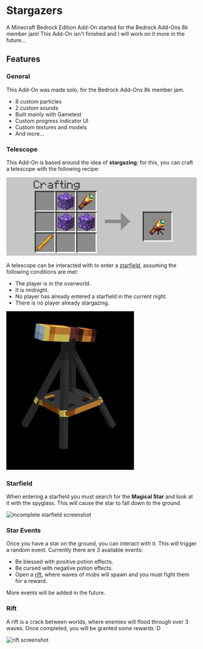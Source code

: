 # Stargazers

A Minecraft Bedrock Edition Add-On started for the Bedrock Add-Ons 8k member jam! This Add-On isn't finished and I will work on it more in the future...

## Features

### General

This Add-On was made solo, for the Bedrock Add-Ons 8k member jam.

- 8 custom particles
- 2 custom sounds
- Built mainly with Gametest
- Custom progress indicator UI
- Custom textures and models
- And more...

### Telescope

This Add-On is based around the idea of **stargazing**; for this, you can craft a telescope with the following recipe:

![telescope recipe screenshot](./images/telescope-recipe.png)

A telescope can be interacted with to enter a [starfield](#starfield), assuming the following conditions are met:

- The player is in the overworld.
- It is midnight.
- No player has already entered a starfield in the current night.
- There is no player already stargazing.

![telescope image](./images/telescope.png)

### Starfield

When entering a starfield you must search for the **Magical Star** and look at it with the spyglass. This will cause the star to fall down to the ground.

![incomplete starfield screenshot](./images/starfield.png)

### Star Events

Once you have a star on the ground, you can interact with it. This will trigger a random event. Currently there are 3 available events:

- Be blessed with positive potion effects.
- Be cursed with negative potion effects.
- Open a [rift](#rift), where waves of mobs will spawn and you must fight them for a reward.

More events will be added in the future.

### Rift

A rift is a crack between worlds, where enemies will flood through over 3 waves. Once completed, you will be granted some rewards :D

![rift screenshot](./images/rift.png)
